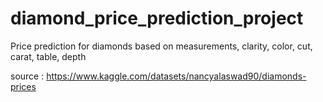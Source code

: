 # diamond_price_prediction_project
Price prediction for diamonds based on measurements, clarity, color, cut, carat, table, depth

source : https://www.kaggle.com/datasets/nancyalaswad90/diamonds-prices
